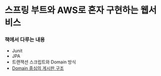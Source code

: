 # 스프링 부트와 AWS로 혼자 구현하는 웹서비스

### 책에서 다루는 내용
* Junit
* JPA
* 트랜잭션 스크립트와 Domain 방식
* [Domain 중심의 게시판 구조](https://github.com/bluewow/book/blob/master/SpringBootWithAWS/src/DomainPosts.md)

